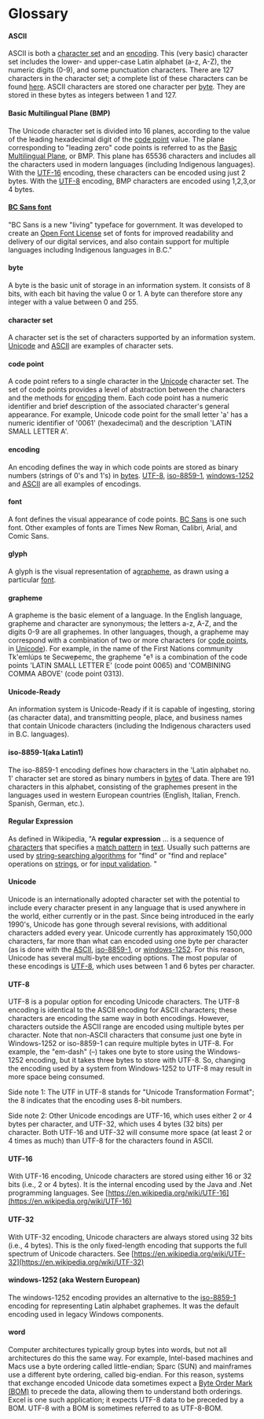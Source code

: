 

# Glossary

#### <a id="ascii"></a> ASCII

ASCII is both a [character set](#character_set) and an [encoding](#encoding). This (very basic) character set includes the lower- and upper-case Latin alphabet (a-z, A-Z), the numeric digits (0-9), and some punctuation characters. There are 127 characters in the character set; a complete list of these characters can be found [here](https://en.wikipedia.org/wiki/ASCII#Character_set). ASCII characters are stored one character per [byte](#byte). They are stored in these bytes as integers between 1 and 127.

#### <a id="BMP"> Basic Multilingual Plane (BMP) </a>

The Unicode character set is divided into 16 planes, according to the value of the leading hexadecimal digit of the [code point](#code-point) value. The plane corresponding to "leading zero" code points is referred to as the [Basic Multilingual Plane](https://en.wikipedia.org/wiki/Plane_(Unicode)#Basic_Multilingual_Plane), or BMP. This plane has 65536 characters and includes all the characters used in modern languages (including Indigenous languages). With the [UTF-16](#utf16) encoding, these characters can be encoded using just 2 bytes. With the [UTF-8](#utf-8) encoding, BMP characters are encoded using 1,2,3,or 4 bytes.

#### <a id="BCSans"> [BC Sans font](https://www2.gov.bc.ca/gov/content?id=D56201B17F554B40BAB5A16FD2AB4C12)

"BC Sans is a new "living" typeface for government. It was developed to create an [Open Font License](https://opensource.org/licenses/OFL-1.1) set of fonts for improved readability and delivery of our digital services, and also contain support for multiple languages including Indigenous languages in B.C."

#### <a id="byte"> </a> byte 

A byte is the basic unit of storage in an information system. It consists of 8 bits, with each bit having the value 0 or 1. A byte can therefore store any integer with a value between 0 and 255.

#### <a id="character_set"> </a> character set

A character set is the set of characters supported by an information system. [Unicode](#unicode) and [ASCII](#ascii) are examples of character sets.

#### <a id="code_point"> </a> code point

A code point refers to a single character in the [Unicode](#unicode) character set. The set of code points provides a level of abstraction between the characters and the methods for [encoding](#encoding) them. Each code point has a numeric identifier and brief description of the associated character's general appearance. For example, Unicode code point for the small letter 'a' has a numeric identifier of '0061' (hexadecimal) and the description 'LATIN SMALL LETTER A'.

#### <a id="encoding"> </a>encoding

An encoding defines the way in which code points are stored as binary numbers (strings of 0's and 1's) in [bytes](#byte). [UTF-8](#utf8), [iso-8859-1](#latin1), [windows-1252](#windows1252) and [ASCII](#ascii) are all examples of encodings.

#### <a id="font"> </a> font

A font defines the visual appearance of code points. [BC Sans](#bc-sans-font) is one such font. Other examples of fonts are Times New Roman, Calibri, Arial, and Comic Sans.

#### <a id="glyph"> </a> glyph

A glyph is the visual representation of a[grapheme](#grapheme), as drawn using a particular [font](#font).

#### <a id="grapheme"> </a>  grapheme

A grapheme is the basic element of a language. In the English language, grapheme and character are synonymous; the letters a-z, A-Z, and the digits 0-9 are all graphemes. In other languages, though, a grapheme may correspond with a combination of two or more characters (or [code points](#code_point), in [Unicode](#unicode)). For example, in the name of the First Nations community Tk'emlúps te Secwe̓pemc, the grapheme "e̓" is a combination of the code points 'LATIN SMALL LETTER E' (code point 0065) and 'COMBINING COMMA ABOVE' (code point 0313).

#### <a id="unicode_ready"> </a> Unicode-Ready

An information system is Unicode-Ready if it is capable of ingesting, storing (as character data), and transmitting people, place, and business names that contain Unicode characters (including the Indigenous characters used in B.C. languages).

#### <a id="latin1"> </a> iso-8859-1(aka Latin1)

The iso-8859-1 encoding defines how characters in the 'Latin alphabet no. 1' character set are stored as binary numbers in [bytes](#byte) of data. There are 191 characters in this alphabet, consisting of the graphemes present in the languages used in western European countries (English, Italian, French. Spanish, German, etc.).

#### <a id="regex"> </a> Regular Expression

As defined in Wikipedia, "A  **regular expression**  … is a sequence of [characters](https://en.wikipedia.org/wiki/Character_(computing)) that specifies a [match pattern](https://en.wikipedia.org/wiki/Pattern_matching) in [text](https://en.wikipedia.org/wiki/String_(computer_science)). Usually such patterns are used by [string-searching algorithms](https://en.wikipedia.org/wiki/String-searching_algorithm) for "find" or "find and replace" operations on [strings](https://en.wikipedia.org/wiki/String_(computer_science)), or for [input validation](https://en.wikipedia.org/wiki/Data_validation). "

#### <a id="unicode"> </a> Unicode

Unicode is an internationally adopted character set with the potential to include every character present in any language that is used anywhere in the world, either currently or in the past. Since being introduced in the early 1990's, Unicode has gone through several revisions, with additional characters added every year. Unicode currently has approximately 150,000 characters, far more than what can encoded using one byte per character (as is done with the [ASCII](#ASCII), [iso-8859-1](#latin1), or [windows-1252](#windows1252). For this reason, Unicode has several multi-byte encoding options. The most popular of these encodings is [UTF-8](#utf8), which uses between 1 and 6 bytes per character.

#### <a id="utf8"> </a> UTF-8

UTF-8 is a popular option
 for encoding Unicode characters. The UTF-8 encoding is identical to the ASCII encoding for ASCII characters; these characters are encoding the same way in both encodings. However, characters outside the ASCII range are encoded using multiple bytes per character. Note that non-ASCII characters that consume just one byte in Windows-1252 or iso-8859-1 can require multiple bytes in UTF-8. For example, the "em-dash" (–) takes one byte to store using the Windows-1252 encoding, but it takes three bytes to store with UTF-8. So, changing the encoding used by a system from Windows-1252 to UTF-8 may result in more space being consumed.

Side note 1: The UTF in UTF-8 stands for "Unicode Transformation Format"; the 8 indicates that the encoding uses 8-bit numbers.

Side note 2: Other Unicode encodings are UTF-16, which uses either 2 or 4 bytes per character, and UTF-32, which uses 4 bytes (32 bits) per character. Both UTF-16 and UTF-32 will consume more space (at least 2 or 4 times as much) than UTF-8 for the characters found in ASCII.

#### <a id="utf16"> </a> UTF-16

With UTF-16 encoding, Unicode characters are stored using either 16 or 32 bits (i.e., 2 or 4 bytes). It is the internal encoding used by the Java and .Net programming languages. See [https://en.wikipedia.org/wiki/UTF-16](https://en.wikipedia.org/wiki/UTF-16)

#### <a id="utf32"> </a> UTF-32

With UTF-32 encoding, Unicode characters are always stored using 32 bits (i.e., 4 bytes). This is the only fixed-length encoding that supports the full spectrum of Unicode characters. See [https://en.wikipedia.org/wiki/UTF-32](https://en.wikipedia.org/wiki/UTF-32)

#### <a id="windows1252"> </a> windows-1252 (aka Western European)

The windows-1252 encoding provides an alternative to the [iso-8859-1](#latin1) encoding for representing Latin alphabet graphemes. It was the default encoding used in legacy Windows components.

#### <a id="word"> </a> word

Computer architectures typically group bytes into words, but not all architectures do this the same way. For example, Intel-based machines and Macs use a byte ordering called little-endian; Sparc (SUN) and mainframes use a different byte ordering, called big-endian. For this reason, systems that exchange encoded Unicode data sometimes expect a [Byte Order Mark (BOM)](https://en.wikipedia.org/wiki/Byte_order_mark) to precede the data, allowing them to understand both orderings. Excel is one such application; it expects UTF-8 data to be preceded by a BOM. UTF-8 with a BOM is sometimes referred to as UTF-8-BOM.


